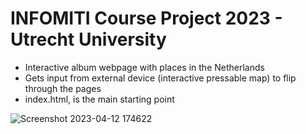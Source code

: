 # INFOMITI Course Project 2023 - Utrecht University

- Interactive album webpage with places in the Netherlands
- Gets input from external device (interactive pressable map) to flip through the pages
- index.html, is the main starting point
  
![Screenshot 2023-04-12 174622](https://github.com/dhadji02/kick-n-it-retro/assets/49306739/ee253192-75bf-46d2-9604-a6391d912d64)
